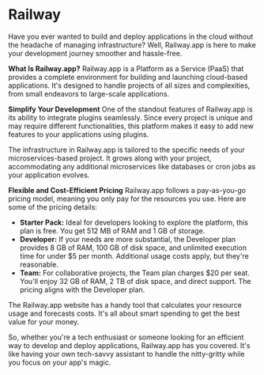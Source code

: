 

# Railway

Have you ever wanted to build and deploy applications in the cloud without the headache of managing infrastructure? Well, Railway.app is here to make your development journey smoother and hassle-free.

**What Is Railway.app?** Railway.app is a Platform as a Service (PaaS) that provides a complete environment for building and launching cloud-based applications. It's designed to handle projects of all sizes and complexities, from small endeavors to large-scale applications.

**Simplify Your Development** One of the standout features of Railway.app is its ability to integrate plugins seamlessly. Since every project is unique and may require different functionalities, this platform makes it easy to add new features to your applications using plugins.



The infrastructure in Railway.app is tailored to the specific needs of your microservices-based project. It grows along with your project, accommodating any additional microservices like databases or cron jobs as your application evolves.

**Flexible and Cost-Efficient Pricing** Railway.app follows a pay-as-you-go pricing model, meaning you only pay for the resources you use. Here are some of the pricing details:

* **Starter Pack:** Ideal for developers looking to explore the platform, this plan is free. You get 512 MB of RAM and 1 GB of storage.
* **Developer:** If your needs are more substantial, the Developer plan provides 8 GB of RAM, 100 GB of disk space, and unlimited execution time for under $5 per month. Additional usage costs apply, but they're reasonable.
* **Team:** For collaborative projects, the Team plan charges $20 per seat. You'll enjoy 32 GB of RAM, 2 TB of disk space, and direct support. The pricing aligns with the Developer plan.

The Railway.app website has a handy tool that calculates your resource usage and forecasts costs. It's all about smart spending to get the best value for your money.

So, whether you're a tech enthusiast or someone looking for an efficient way to develop and deploy applications, Railway.app has you covered. It's like having your own tech-savvy assistant to handle the nitty-gritty while you focus on your app's magic.


